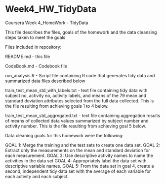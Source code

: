 # Week4_HW_TidyData
Coursera Week 4_HomeWork - TidyData

This file describes the files, goals of the homework and the data cleansing steps taken to meet the goals

Files included in repository:

README.md - this file

CodeBook.md - Codebook file

run_analysis.R - Script file containing R code that generates tidy data and summarized data files described below

train_test_mean_std_with_labels.txt - text file containing tidy data with subject no, activity no, activity labels, and means of the 79 mean and standard deviation attributes selected from the full data collected. This is the file resulting from achieving goals 1 to 4 below. 

train_test_mean_std_aggregated.txt - text file containing aggregation results of means of collected data values summarized by subject number and activity number. This is the file resulting from achieving goal 5 below.

Data cleaning goals for this homework were the following:

GOAL 1: Merge the training and the test sets to create one data set.
GOAL 2: Extract only the measurements on the mean and standard deviation for each measurement.
GOAL 3: Use descriptive activity names to name the activities in the data set
GOAL 4: Appropriately label the data set with descriptive variable names.
GOAL 5: From the data set in goal 4, create a second, independent tidy data set with the 
        average of each variable for each activity and each subject.
